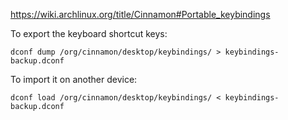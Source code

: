https://wiki.archlinux.org/title/Cinnamon#Portable_keybindings

To export the keyboard shortcut keys:
```
dconf dump /org/cinnamon/desktop/keybindings/ > keybindings-backup.dconf
```

To import it on another device:
```
dconf load /org/cinnamon/desktop/keybindings/ < keybindings-backup.dconf
```

